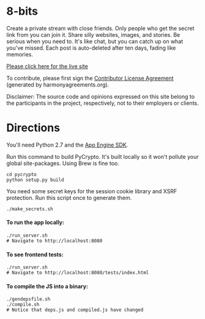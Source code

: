 # 8-bits

Create a private stream with close friends. Only people who get the secret link from you can join it. Share silly websites, images, and stories. Be serious when you need to. It's like chat, but you can catch up on what you've missed. Each post is auto-deleted after ten days, fading like memories.

[Please click here for the live site](https://www.8-bits.us)

To contribute, please first sign the [Contributor License Agreement](https://docs.google.com/spreadsheet/viewform?formkey=dDkyUzJuVk0tT0RIR244cVBKWDdOWUE6MQ#gid=0) (generated by harmonyagreements.org).

Disclaimer: The source code and opinions expressed on this site belong to the
participants in the project, respectively, not to their employers or clients.


# Directions

You'll need Python 2.7 and the [App Engine SDK](https://developers.google.com/appengine/downloads).

Run this command to build PyCrypto. It's built locally so it won't pollute your global site-packages. Using Brew is fine too.

    cd pycrypto
    python setup.py build

You need some secret keys for the session cookie library and XSRF protection. Run this script once to generate them.

    ./make_secrets.sh

#### To run the app locally:

    ./run_server.sh
    # Navigate to http://localhost:8080

####  To see frontend tests:

    ./run_server.sh
    # Navigate to http://localhost:8080/tests/index.html

#### To compile the JS into a binary:

    ./gendepsfile.sh
    ./compile.sh
    # Notice that deps.js and compiled.js have changed
